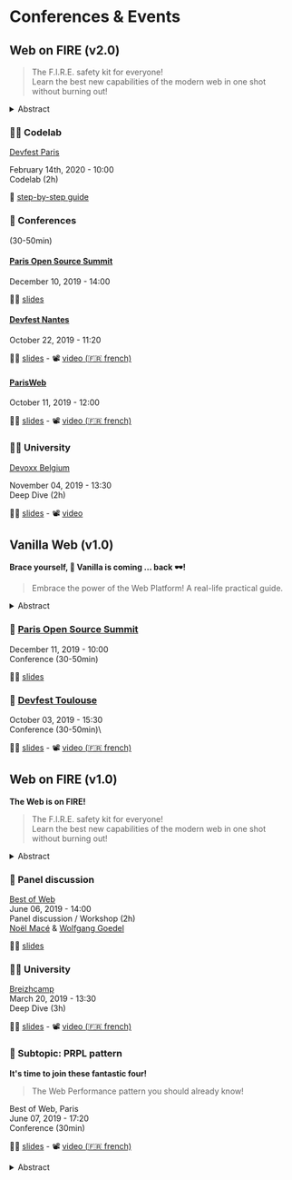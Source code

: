 # Conferences & Events

## Web on FIRE (v2.0)

> The F.I.R.E. safety kit for everyone!\
> Learn the best new capabilities of the modern web in one shot without burning out!

<details>
  <summary>Abstract</summary>
The Web platform is constantly evolving...and it's been 4 years now that we are still talking about the same 4 technologies for the 4 key elements that make a great web app: Fast, Integrated, Reliable & Engaging.

It's time to get up to speed!

Let's take a few minutes to:

- take stock of the latest W3C, WICG and WHATWG drafts
- demonstrate each of them in the browser
- present concrete applications and what each brings to our users
- explore a global methodology to always transition smoothly

So, are you ready for the future of the web?

</details>

### :man_technologist: Codelab

[Devfest Paris](https://devfest.gdgparis.com/sessions/the_web_is_still_on_f_i_r_e_workshop_/)

February 14th, 2020 - 10:00\
Codelab (2h)

:open_book: [step-by-step guide](/02-codelabs/doc/modern-data-driven)

### :microphone: Conferences

(30-50min)

#### [Paris Open Source Summit](https://2019.opensourcesummit.paris/)

December 10, 2019 - 14:00

:man_teacher: [slides](https://poss19.wof.show/)

#### [Devfest Nantes](https://devfest2019.gdgnantes.com/sessions/the_web_is_on__f_i_r_e________conference_/)

October 22, 2019 - 11:20

:man_teacher: [slides](https://devfestnantes-2019.wof.show/) - :film_projector: [video (:fr: french)](https://youtu.be/_byWU9V4fXw)

#### [ParisWeb](https://www.paris-web.fr/2019/conferences/the-web-is-on-fire.php)

October 11, 2019 - 12:00

:man_teacher: [slides](https://parisweb-2019.wof.show/) - :film_projector: [video (:fr: french)](https://vimeo.com/380989996)

### 👨‍🏫 University

[Devoxx Belgium](https://devoxx.be/speaker-details/?id=50822)

November 04, 2019 - 13:30\
Deep Dive (2h)

:man_teacher: [slides](https://devoxxbe-2019.wof.show/) - :film_projector: [video](https://youtu.be/lfubOlz3JLI)

## Vanilla Web (v1.0)

**Brace yourself, :icecream: Vanilla is coming … back :dark_sunglasses:!**

> Embrace the power of the Web Platform! A real-life practical guide.

<details>
  <summary>Abstract</summary>
In a world of complex and sophisticated flavors, the battle for toppings among the ice cream families is raging in Web-steros! Who knows who will win between the crunchies of the Angular castle, the hot fudge of the React lands, or the sprinkles of the Vue islands?!

During this time, in another place, the independent Vanilla walks towards his destiny. Could he be the hero from the legend, whom could turn things around?

Hear my story, traveler! My old eyes have seen him in these lands! Let me tell you how he helped us taking down our old king, and you shall learn how he could help you too...

</details>

### :microphone: [Paris Open Source Summit](https://2019.opensourcesummit.paris/)

December 11, 2019 - 10:00\
Conference (30-50min)

:man_teacher: [slides](https://vanilla-poss19.wof.show/)

### :microphone: [Devfest Toulouse](https://2019.devfesttoulouse.fr/sessions/brace_yourself__vanilla_is_coming__back__/)

October 03, 2019 - 15:30\
Conference (30-50min)\

:man_teacher: [slides](https://devfesttls19.wof.show/) - :film_projector: [video (:fr: french)](https://youtu.be/-d_Ka7OE4Xk)

## Web on FIRE (v1.0)

**The Web is on FIRE!**

> The F.I.R.E. safety kit for everyone!\
> Learn the best new capabilities of the modern web in one shot without burning out!

<details>
  <summary>Abstract</summary>
Four years ago the idea of Progressive Web Apps arrived in the world. This brought a whole new approach to mobile & web apps development, often summarized as F.I.R.E. (Fast Integrated Reliable & Engaging). But the web platform is constantly evolving and mutating, so how has F.I.R.E. technology evolved with it?

Join me to explore four cutting-edge technologies (one for each F.I.R.E. concept) that will help bring your web apps to the next level!

</details>

### :busts_in_silhouette: Panel discussion

[Best of Web](https://www.bestofweb.paris/2019/)\
June 06, 2019 - 14:00\
Panel discussion / Workshop (2h)\
[Noël Macé](https://twitter.com/noel_mace) & [Wolfgang Goedel](https://twitter.com/wgoedel)

:man_teacher: <a href="/slides/reveal/BoW-workshop-2019.html" target="_blank">slides</a>

### :man_teacher: University

[Breizhcamp](https://2019.breizhcamp.org/conference/programme/)\
March 20, 2019 - 13:30\
Deep Dive (3h)

:man_teacher: <a href="/slides/reveal/breizhcamp-2019.html" target="_blank">slides</a> - :film_projector: [video (:fr: french)](https://youtu.be/OQ-dr-7pLaA)

### :microphone: Subtopic: PRPL pattern

**It's time to join these fantastic four!**

> The Web Performance pattern you should already know!

Best of Web, Paris\
June 07, 2019 - 17:20\
Conference (30min)

:man_teacher: <a href="/slides/reveal/BoW-PRPL-2019.html" target="_blank">slides</a> - :film_projector: [video (:fr: french)](https://youtu.be/YSn8r0BDKTY)

<details>
  <summary>Abstract</summary>
Do you know about the PRPL Pattern?

It’s THE pattern to follow when you want good performances with your Web App, using cutting edge, modern web capabilities like HTTP/2, preload, service workers and ES modules.

Maybe you have heard about it, through a conference or talks post. Maybe it sounded really cool, but when it comes to reality, well... it looked pretty complicated…

I have good news for you: it’s not! Using the right tools; like PRPL-Server for example, it couldn't be easier.

How about a demonstration, a step by step tutorial, along with an in-depth presentation? Let’s go then!

</details>
